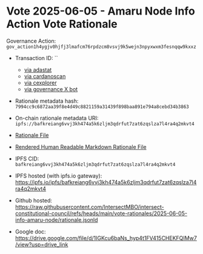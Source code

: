 
# Vote 2025-06-05 - Amaru Node Info Action Vote Rationale

Governance Action: `gov_action1h4ygjv0hjfj3lmafcm76rpdzcm8vsvj9k5wejn3npyxwxm3fesnqqw9kxxz`

- Transaction ID: ``
  - [via adastat](https://adastat.net/transactions/)
  - [via cardanoscan](https://cardanoscan.io/vote/)
  - [via cexplorer](https://cexplorer.io/tx//governance#data)
  - [via governance X bot](https://x.com/GovActions/status/)

- Rationale metadata hash: `7994cc9c6872aa39f8e4d49c8821159a31439f898baa891e794a8cebd34b3863`
- On-chain rationale metadata URI: `ipfs://bafkreiang6vvj3kh474a5k6zljm3qdrfut7zat6zqslza7l4ra4q2mkvt4`

- [Rationale File](./rationale.jsonld)
- [Rendered Human Readable Markdown Rationale File](./rationale.jsonld.md)

- IPFS CID: `bafkreiang6vvj3kh474a5k6zljm3qdrfut7zat6zqslza7l4ra4q2mkvt4`
- IPFS hosted (with ipfs.io gateway): <https://ipfs.io/ipfs/bafkreiang6vvj3kh474a5k6zljm3qdrfut7zat6zqslza7l4ra4q2mkvt4>

- Github hosted: <https://raw.githubusercontent.com/IntersectMBO/intersect-constitutional-council/refs/heads/main/vote-rationales/2025-06-05-info-amaru-node/rationale.jsonld>
- Google doc: <https://drive.google.com/file/d/1IGKcu6baNs_hyp4t1FV415CHEKFQIMw7/view?usp=drive_link>
